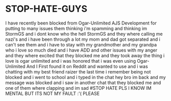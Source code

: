 # STOP-HATE-GUYS
  I have recently been blocked from Ogar-Unlimited AJS Development for putting to many issues them 
thinking i'm spamming and thinking im StormGS and i dont know who the hell StormGS and they where calling
me nazi's and i have been through a lot my mom and dad got separated and i can't see them and i have to stay
with my grandmother and my grandpa who i love so much died and i have ADD and other issues with my anger and 
they where excited that they blocked me and they took away the thing i love is ogar unlimited and i was honored
that i was even using Ogar-Unlimited And I First found it on Reddit and wanted to use and i was chatting with my
best friend raizer the last time i remember being not blocked and i went to school and i typed in the chat hey bro
im back and my message was blocked and i saw in another chat that they blocked me and one of them where clapping
and im sad #STOP HATE PLS I KNOW IM MENTAL BUT ITS NOT MY FAULT :'( PLEASE 
